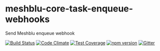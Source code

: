 # meshblu-core-task-enqueue-webhooks
Send Meshblu enqueue webhook

[![Build Status](https://travis-ci.org/octoblu/meshblu-core-task-enqueue-webhooks.svg?branch=master)](https://travis-ci.org/octoblu/meshblu-core-task-enqueue-webhooks)
[![Code Climate](https://codeclimate.com/github/octoblu/meshblu-core-task-enqueue-webhooks/badges/gpa.svg)](https://codeclimate.com/github/octoblu/meshblu-core-task-enqueue-webhooks)
[![Test Coverage](https://codeclimate.com/github/octoblu/meshblu-core-task-enqueue-webhooks/badges/coverage.svg)](https://codeclimate.com/github/octoblu/meshblu-core-task-enqueue-webhooks)
[![npm version](https://badge.fury.io/js/meshblu-core-task-enqueue-webhooks.svg)](http://badge.fury.io/js/meshblu-core-task-enqueue-webhooks)
[![Gitter](https://badges.gitter.im/octoblu/help.svg)](https://gitter.im/octoblu/help)

